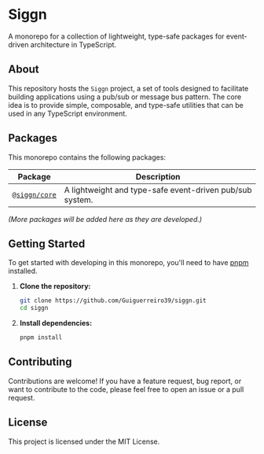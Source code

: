 # Siggn

A monorepo for a collection of lightweight, type-safe packages for event-driven architecture in TypeScript.

## About

This repository hosts the `Siggn` project, a set of tools designed to facilitate building applications using a pub/sub or message bus pattern. The core idea is to provide simple, composable, and type-safe utilities that can be used in any TypeScript environment.

## Packages

This monorepo contains the following packages:

| Package                          | Description                                              |
| -------------------------------- | -------------------------------------------------------- |
| [`@siggn/core`](./packages/core) | A lightweight and type-safe event-driven pub/sub system. |

_(More packages will be added here as they are developed.)_

## Getting Started

To get started with developing in this monorepo, you'll need to have [pnpm](https://pnpm.io/) installed.

1.  **Clone the repository:**

    ```bash
    git clone https://github.com/Guiguerreiro39/siggn.git
    cd siggn
    ```

2.  **Install dependencies:**
    ```bash
    pnpm install
    ```

## Contributing

Contributions are welcome! If you have a feature request, bug report, or want to contribute to the code, please feel free to open an issue or a pull request.

## License

This project is licensed under the MIT License.
